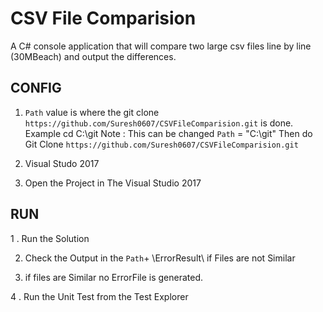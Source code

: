 #  CSV File Comparision 

   A C# console application that will compare two large csv files line by line (30MBeach) and output the differences.

## CONFIG

1.  `Path` value is where the git clone `https://github.com/Suresh0607/CSVFileComparision.git` is done.
     Example cd C:\git Note : This can be changed
	`Path` = "C:\git"
	 Then do Git Clone `https://github.com/Suresh0607/CSVFileComparision.git`
	
2.   Visual Studo 2017 

3.   Open the Project in The Visual Studio 2017   

	 
## RUN

1 . Run the Solution 

2.  Check the Output in the `Path`+ \ErrorResult\ if Files are not Similar

3.  if files are Similar no ErrorFile is generated.

4 . Run the Unit Test from the Test Explorer
	




